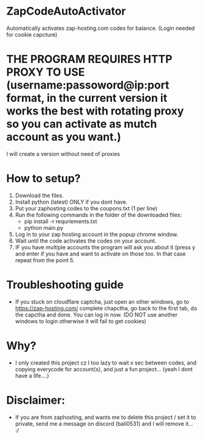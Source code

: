 # ZapCodeAutoActivator
Automatically activates zap-hosting.com codes for balance. (Login needed for cookie capcture)

# THE PROGRAM REQUIRES HTTP PROXY TO USE (username:passoword@ip:port format, in the current version it works the best with rotating proxy so you can activate as mutch account as you want.) 
I will create a version without need of proxies

# How to setup?
1. Download the files.
  1. Install python (latest) ONLY if you dont have.
  2. Put your zaphosting codes to the coupons.txt (1 per line)
  3. Run the following commands in the folder of the downloaded files:
      - pip install -r requriements.txt
      - python main.py
3. Log in to your zap hosting account in the popup chrome window.
4. Wait until the code activates the codes on your account.
5. IF you have multiple accounts the program will ask you about it (press y and enter if you have and want to activate on those too. In that case repeat from the point 5.

# Troubleshooting guide
- If you stuck on cloudflare captcha, just open an other windows, go to https://zap-hosting.com/ complete chapctha, go back to the first tab, do the capctha and done. You can log in now. (DO NOT use another windows to login otherwise it will fail to get cookies)


# Why?
- I only created this project cz I too lazy to wait x sec between codes, and copying everycode for account(s), and just a fun project... (yeah I dont have a life....) 



# Disclaimer:
- If you are from zaphosting, and wants me to delete this project / set it to private, send me a message on discord (bali0531) and I will remove it... :/
